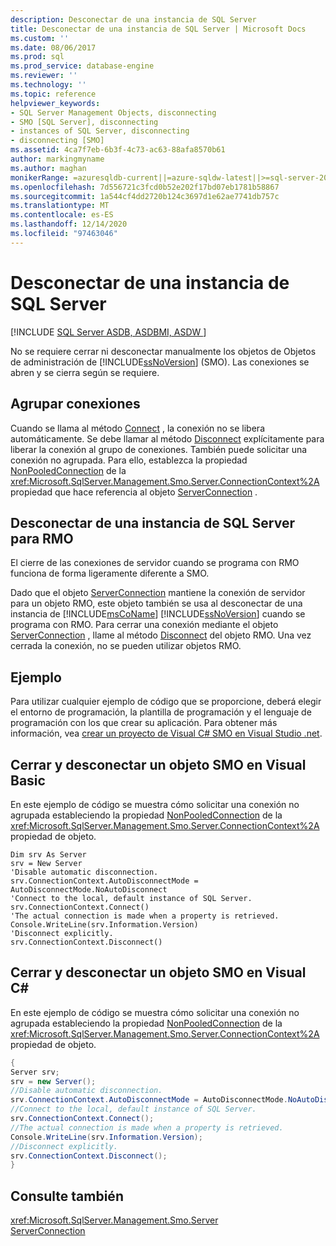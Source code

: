 ```yaml
---
description: Desconectar de una instancia de SQL Server
title: Desconectar de una instancia de SQL Server | Microsoft Docs
ms.custom: ''
ms.date: 08/06/2017
ms.prod: sql
ms.prod_service: database-engine
ms.reviewer: ''
ms.technology: ''
ms.topic: reference
helpviewer_keywords:
- SQL Server Management Objects, disconnecting
- SMO [SQL Server], disconnecting
- instances of SQL Server, disconnecting
- disconnecting [SMO]
ms.assetid: 4ca7f7eb-6b3f-4c73-ac63-88afa8570b61
author: markingmyname
ms.author: maghan
monikerRange: =azuresqldb-current||=azure-sqldw-latest||>=sql-server-2016||>=sql-server-linux-2017||=azuresqldb-mi-current
ms.openlocfilehash: 7d556721c3fcd0b52e202f17bd07eb1781b58867
ms.sourcegitcommit: 1a544cf4dd2720b124c3697d1e62ae7741db757c
ms.translationtype: MT
ms.contentlocale: es-ES
ms.lasthandoff: 12/14/2020
ms.locfileid: "97463046"
---
```

# <a name="disconnecting-from-an-instance-of-sql-server"></a>Desconectar de una instancia de SQL Server
[!INCLUDE [SQL Server ASDB, ASDBMI, ASDW ](../../../includes/applies-to-version/sql-asdb-asdbmi-asa.md)]

  No se requiere cerrar ni desconectar manualmente los objetos de Objetos de administración de [!INCLUDE[ssNoVersion](../../../includes/ssnoversion-md.md)] (SMO). Las conexiones se abren y se cierra según se requiere.  
  
## <a name="connection-pooling"></a>Agrupar conexiones  
 Cuando se llama al método [Connect](/previous-versions/sql/sql-server-2014/ms199449(v=sql.120)) , la conexión no se libera automáticamente. Se debe llamar al método [Disconnect](/previous-versions/sql/sql-server-2014/ms199428(v=sql.120)) explícitamente para liberar la conexión al grupo de conexiones. También puede solicitar una conexión no agrupada. Para ello, establezca la propiedad [NonPooledConnection](/previous-versions/sql/sql-server-2014/ms214357(v=sql.120)) de la <xref:Microsoft.SqlServer.Management.Smo.Server.ConnectionContext%2A> propiedad que hace referencia al objeto [ServerConnection](/previous-versions/sql/sql-server-2014/ms218641(v=sql.120)) .  
  
## <a name="disconnecting-from-an-instance-of-sql-server-for-rmo"></a>Desconectar de una instancia de SQL Server para RMO  
 El cierre de las conexiones de servidor cuando se programa con RMO funciona de forma ligeramente diferente a SMO.  
  
 Dado que el objeto [ServerConnection](/previous-versions/sql/sql-server-2014/ms218641(v=sql.120)) mantiene la conexión de servidor para un objeto RMO, este objeto también se usa al desconectar de una instancia de [!INCLUDE[msCoName](../../../includes/msconame-md.md)] [!INCLUDE[ssNoVersion](../../../includes/ssnoversion-md.md)] cuando se programa con RMO. Para cerrar una conexión mediante el objeto [ServerConnection](/previous-versions/sql/sql-server-2014/ms218641(v=sql.120)) , llame al método [Disconnect](/previous-versions/sql/sql-server-2014/ms199428(v=sql.120)) del objeto RMO. Una vez cerrada la conexión, no se pueden utilizar objetos RMO.  
  
## <a name="example"></a>Ejemplo  
Para utilizar cualquier ejemplo de código que se proporcione, deberá elegir el entorno de programación, la plantilla de programación y el lenguaje de programación con los que crear su aplicación. Para obtener más información, vea [crear un proyecto de Visual C&#35; SMO en Visual Studio .net](../../../relational-databases/server-management-objects-smo/how-to-create-a-visual-csharp-smo-project-in-visual-studio-net.md).  
 
  
## <a name="closing-and-disconnecting-an-smo-object-in-visual-basic"></a>Cerrar y desconectar un objeto SMO en Visual Basic  
 En este ejemplo de código se muestra cómo solicitar una conexión no agrupada estableciendo la propiedad [NonPooledConnection](/previous-versions/sql/sql-server-2014/ms214357(v=sql.120)) de la <xref:Microsoft.SqlServer.Management.Smo.Server.ConnectionContext%2A> propiedad de objeto.  
  
```VBNET
Dim srv As Server
srv = New Server
'Disable automatic disconnection.
srv.ConnectionContext.AutoDisconnectMode = AutoDisconnectMode.NoAutoDisconnect
'Connect to the local, default instance of SQL Server.
srv.ConnectionContext.Connect()
'The actual connection is made when a property is retrieved.
Console.WriteLine(srv.Information.Version)
'Disconnect explicitly.
srv.ConnectionContext.Disconnect()
```
  
## <a name="closing-and-disconnecting-an-smo-object-in-visual-c"></a>Cerrar y desconectar un objeto SMO en Visual C#  
 En este ejemplo de código se muestra cómo solicitar una conexión no agrupada estableciendo la propiedad [NonPooledConnection](/previous-versions/sql/sql-server-2014/ms214357(v=sql.120)) de la <xref:Microsoft.SqlServer.Management.Smo.Server.ConnectionContext%2A> propiedad de objeto.  
  
```csharp  
{   
Server srv;   
srv = new Server();   
//Disable automatic disconnection.   
srv.ConnectionContext.AutoDisconnectMode = AutoDisconnectMode.NoAutoDisconnect;   
//Connect to the local, default instance of SQL Server.   
srv.ConnectionContext.Connect();   
//The actual connection is made when a property is retrieved.   
Console.WriteLine(srv.Information.Version);   
//Disconnect explicitly.   
srv.ConnectionContext.Disconnect();  
}  
```  
  
## <a name="see-also"></a>Consulte también  
 <xref:Microsoft.SqlServer.Management.Smo.Server>   
 [ServerConnection](/previous-versions/sql/sql-server-2014/ms218641(v=sql.120))  
  
